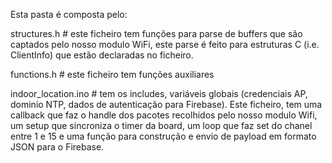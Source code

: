 Esta pasta é composta pelo:

structures.h 		# este ficheiro tem funções para parse de buffers que são captados pelo nosso modulo WiFi, este parse é feito para estruturas C (i.e. ClientInfo) que estão declaradas no ficheiro.


functions.h			# este ficheiro tem funções auxiliares

indoor_location.ino 	# tem os includes, variáveis globais (credenciais AP, dominio NTP, dados de autenticação para Firebase). Este ficheiro, tem uma callback que faz o handle dos pacotes recolhidos pelo nosso modulo Wifi, um setup que sincroniza o timer da board, um loop que faz set do chanel entre 1 e 15 e uma função para construção e envio de payload em formato JSON para o Firebase.